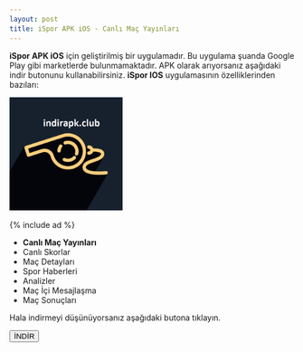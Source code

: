 ```yaml
---
layout: post
title: iSpor APK iOS - Canlı Maç Yayınları
---
```


<p><strong>iSpor APK iOS</strong> için geliştirilmiş bir uygulamadır. Bu uygulama şuanda Google Play gibi marketlerde bulunmamaktadır. APK olarak arıyorsanız aşağıdaki indir butonunu kullanabilirsiniz. <strong>iSpor IOS</strong> uygulamasının özelliklerinden bazıları:</p>
<img src="/images/a10VGR.png" alt="iSpor apk ios" width="200px"/>

{% include ad %}

<ul>
<li><strong>Canlı Maç Yayınları</strong></li>
<li>Canlı Skorlar</li>
<li>Maç Detayları</li>
<li>Spor Haberleri</li>
<li>Analizler</li>
<li>Maç İçi Mesajlaşma</li>
<li>Maç Sonuçları</li>
</ul>

<p>Hala indirmeyi düşünüyorsanız aşağıdaki butona tıklayın.</p>

<a href="/" target="_blank"><button class="button3">İNDİR</button></a>
